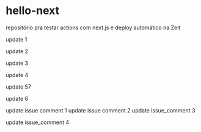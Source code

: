 # hello-next
repositório pra testar actions com next.js e deploy automático na Zeit

update 1

update 2

update 3

update 4

update 57

update 6

update issue comment 1
update issue comment 2
update issue_comment 3

update issue_comment 4
